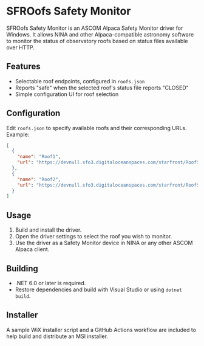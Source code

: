 # SFROofs Safety Monitor

SFROofs Safety Monitor is an ASCOM Alpaca Safety Monitor driver for Windows. It allows NINA and other Alpaca-compatible astronomy software to monitor the status of observatory roofs based on status files available over HTTP.

## Features

- Selectable roof endpoints, configured in `roofs.json`
- Reports "safe" when the selected roof's status file reports "CLOSED"
- Simple configuration UI for roof selection

## Configuration

Edit `roofs.json` to specify available roofs and their corresponding URLs. Example:

```json
[
  {
    "name": "Roof1",
    "url": "https://devnull.sfo3.digitaloceanspaces.com/starfront/RoofStatusFile_1.txt"
  },
  {
    "name": "Roof2",
    "url": "https://devnull.sfo3.digitaloceanspaces.com/starfront/RoofStatusFile_2.txt"
  }
]
```

## Usage

1. Build and install the driver.
2. Open the driver settings to select the roof you wish to monitor.
3. Use the driver as a Safety Monitor device in NINA or any other ASCOM Alpaca client.

## Building

- .NET 6.0 or later is required.
- Restore dependencies and build with Visual Studio or using `dotnet build`.

## Installer

A sample WiX installer script and a GitHub Actions workflow are included to help build and distribute an MSI installer.